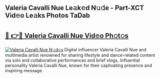 ## Valeria Cavalli Nue Le𝚊k𝚎d N𝚞𝚍e - Part-XCT Vid𝚎o Le𝚊ks Photos TaDab

# <h2><a href="http://fb6yw5.evod.top/?m=Valeria+Cavalli+Nue">🔗 👉🔴 Valeria Cavalli Nue Vid𝚎o Ph𝚘t𝚘s</a></h2>

[![Valeria Cavalli Nue N𝚞d𝚎s](https://i.imgur.com/8V9OHl7.gif)](http://fb6yw5.evod.top/?m=Valeria+Cavalli+Nue)
Digital influencer Valeria Cavalli Nue and multimedia artist renowned for sharing lifestyle and dance-related content via solo and collaborative performances and brief vlogs. Influential personality Valeria Cavalli Nue, known for their captivating presence and inspiring message. 
